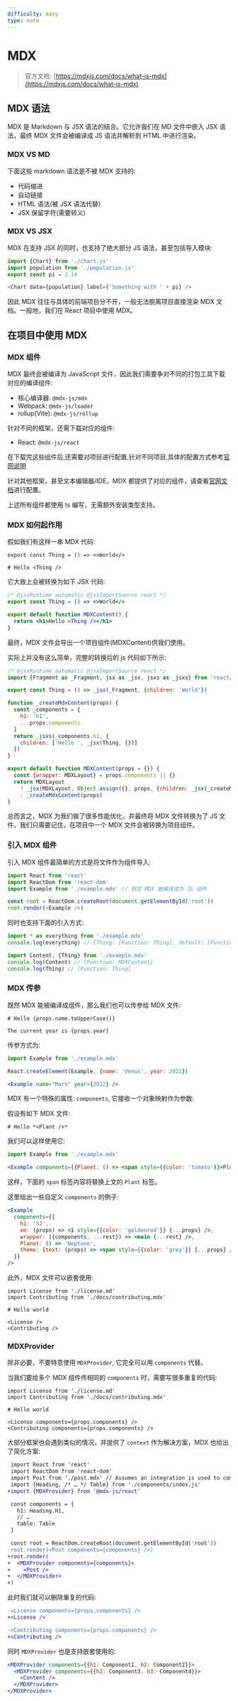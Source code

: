 ```yaml
---
difficulty: easy
type: note
---
```


# MDX

> 官方文档: [https://mdxjs.com/docs/what-is-mdx](https://mdxjs.com/docs/what-is-mdx)

## MDX 语法

MDX 是 Markdown 与 JSX 语法的结合。它允许我们在 MD 文件中嵌入 JSX 语法，最终 MDX 文件会被编译成 JS 语法并解析到 HTML 中进行渲染。

### MDX VS MD

下面这些 markdown 语法是不被 MDX 支持的:
- 代码缩进
- 自动链接
- HTML 语法(被 JSX 语法代替)
- JSX 保留字符(需要转义)

### MDX VS JSX

MDX 在支持 JSX 的同时，也支持了绝大部分 JS 语法，甚至包括导入模块:
```js
import {Chart} from './chart.js'
import population from './population.js'
export const pi = 3.14

<Chart data={population} label={'Something with ' + pi} />
```

因此 MDX 往往与具体的前端项目分不开，一般无法脱离项目直接渲染 MDX 文档。一般地，我们在 React 项目中使用 MDX。

## 在项目中使用 MDX

### MDX 组件

MDX 最终会被编译为 JavaScript 文件，因此我们需要争对不同的打包工具下载对应的编译组件:
- 核心编译器: `@mdx-js/mdx`
- Webpack: `@mdx-js/loader`
- rollup(Vite): `@mdx-js/rollup`

针对不同的框架，还需下载对应的组件:
- React: `@mdx-js/react`

在下载完这些组件后,还需要对项目进行配置,针对不同项目,具体的配置方式参考[官网说明](https://mdxjs.com/docs/getting-started)

针对其他框架，甚至文本编辑器/IDE，MDX 都提供了对应的组件，请查看[官网文档](https://mdxjs.com/docs/getting-started)进行配置。

上述所有组件都使用 ts 编写，无需额外安装类型支持。

### MDX 如何起作用

假如我们有这样一串 MDX 代码:
```mdx
export const Thing = () => <>World</>

# Hello <Thing />
```

它大致上会被转换为如下 JSX 代码:
```jsx
/* @jsxRuntime automatic @jsxImportSource react */
export const Thing = () => <>World</>

export default function MDXContent() {
  return <h1>Hello <Thing /></h1>
}
```

最终，MDX 文件会导出一个项目组件(MDXContent)供我们使用。

实际上并没有这么简单，完整的转换后的 js 代码如下所示:

```js
/* @jsxRuntime automatic @jsxImportSource react */
import {Fragment as _Fragment, jsx as _jsx, jsxs as _jsxs} from 'react/jsx-runtime'

export const Thing = () => _jsx(_Fragment, {children: 'World'})

function _createMdxContent(props) {
  const _components = {
    h1: 'h1',
    ...props.components
  }
  return _jsxs(_components.h1, {
    children: ['Hello ', _jsx(Thing, {})]
  })
}

export default function MDXContent(props = {}) {
  const {wrapper: MDXLayout} = props.components || {}
  return MDXLayout
    ? _jsx(MDXLayout, Object.assign({}, props, {children: _jsx(_createMdxContent, props)}))
    : _createMdxContent(props)
}
```

总而言之，MDX 为我们做了很多性能优化，并最终将 MDX 文件转换为了 JS 文件。我们只需要记住，在项目中一个 MDX 文件会被转换为项目组件。

### 引入 MDX 组件

引入 MDX 组件最简单的方式是将文件作为组件导入:

```js
import React from 'react'
import ReactDom from 'react-dom'
import Example from './example.mdx' // 假定 MDX 被编译成为 JS 组件

const root = ReactDom.createRoot(document.getElementById('root'))
root.render(<Example />)
```

同时也支持下面的引入方式:

```js
import * as everything from './example.mdx'
console.log(everything) // {Thing: [Function: Thing], default: [Function: MDXContent]}

import Content, {Thing} from './example.mdx'
console.log(Content) // [Function: MDXContent]
console.log(Thing) // [Function: Thing]
```

### MDX 传参

既然 MDX 能被编译成组件，那么我们也可以传参给 MDX 文件:

```mdx
# Hello {props.name.toUpperCase()}

The current year is {props.year}
```

传参方式为:

```jsx
import Example from './example.mdx'

React.createElement(Example, {name: 'Venus', year: 2021})

<Example name="Mars" year={2022} />
```

MDX 有一个特殊的属性: `components`, 它接收一个对象映射作为参数:

假设有如下 MDX 文件:

```mdx
# Hello *<Plant />*
```

我们可以这样使用它:

```jsx
import Example from './example.mdx'

<Example components={{Planet: () => <span style={{color: 'tomato'}}>Pluto</span>}} />
```

这样，下面的 `span` 标签内容将替换上文的 `Plant` 标签。

这里给出一些自定义 `components` 的例子:

```jsx
<Example
  components={{
    h1: 'h2',
    em: (props) => <i style={{color: 'goldenrod'}} {...props} />,
    wrapper: ({components, ...rest}) => <main {...rest} />,
    Planet: () => 'Neptune',
    theme: {text: (props) => <span style={{color: 'grey'}} {...props} />}
  }}
/>
```

此外，MDX 文件可以嵌套使用:

```mdx
import License from './license.md'
import Contributing from './docs/contributing.mdx'

# Hello world

<License />
<Contributing />
```

### MDXProvider

除非必要，不要特意使用 `MDXProvider`, 它完全可以用 `components` 代替。

当我们要给多个 MDX 组件传相同的 `components` 时，需要写很多重复的代码:

```mdx
import License from './license.md'
import Contributing from './docs/contributing.mdx'

# Hello world

<License components={props.components} />
<Contributing components={props.components} />
```

大部分框架也会遇到类似的情况，并提供了 `context` 作为解决方案，MDX 也给出了简化方案:

```diff
 import React from 'react'
 import ReactDom from 'react-dom'
 import Post from './post.mdx' // Assumes an integration is used to compile MDX -> JS.
 import {Heading, /* … */ Table} from './components/index.js'
+import {MDXProvider} from '@mdx-js/react'

 const components = {
   h1: Heading.H1,
   // …
   table: Table
 }

 const root = ReactDom.createRoot(document.getElementById('root'))
-root.render(<Post components={components} />)
+root.render(
+  <MDXProvider components={components}>
+    <Post />
+  </MDXProvider>
+)
```

此时我们就可以删除重复的代码:

```diff
-<License components={props.components} />
+<License />

-<Contributing components={props.components} />
+<Contributing />
```

同时 `MDXProvider` 也是支持嵌套使用的:

```jsx
<MDXProvider components={{h1: Component1, h2: Component2}}>
  <MDXProvider components={{h2: Component3, h3: Component4}}>
    <Content />
  </MDXProvider>
</MDXProvider>
```